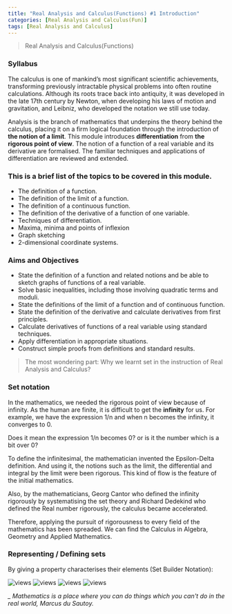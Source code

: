 ```yaml
---
title: "Real Analysis and Calculus(Functions) #1 Introduction"
categories: [Real Analysis and Calculus(Fun)]
tags: [Real Analysis and Calculus]
---
```

>Real Analysis and Calculus(Functions)

### Syllabus

The calculus is one of mankind’s most significant scientific achievements,
transforming previously intractable physical problems into often routine calculations. 
Although its roots trace back into antiquity, it was developed in the late 17th century by Newton,
when developing his laws of motion and gravitation, and Leibniz, who developed the notation we still use today. 

Analysis is the branch of mathematics that underpins the theory behind the calculus,
placing it on a firm logical foundation through the introduction of **the notion of a limit**.
This module introduces **differentiation** from **the rigorous point of view**. 
The notion of a function of a real variable and its derivative are formalised.
The familiar techniques and applications of differentiation are reviewed and extended. 

### This is a brief list of the topics to be covered in this module.

- The definition of a function.
- The definition of the limit of a function.
- The definition of a continuous function.
- The definition of the derivative of a function of one variable.
- Techniques of differentiation.
- Maxima, minima and points of inflexion
- Graph sketching
- 2-dimensional coordinate systems.

### Aims and Objectives

- State the definition of a function and related notions and be able to sketch graphs of functions of a real variable.
- Solve basic inequalities, including those involving quadratic terms and moduli.
- State the definitions of the limit of a function and of continuous function.
- State the definition of the derivative and calculate derivatives from first principles.
- Calculate derivatives of functions of a real variable using standard techniques.
- Apply differentiation in appropriate situations.
- Construct simple proofs from definitions and standard results.

> The most wondering part: Why we learnt set in the instruction of Real Analysis and Calculus?

### Set notation

In the mathematics, we needed the rigorous point of view because of infinity.
As the human are finite, it is difficult to get the **infinity** for us. 
For example, we have the expression 1/n and when n becomes the infinity, it converges to 0. 

Does it mean the expression 1/n becomes 0? or is it the number which is a bit over 0? 

To  define the infinitesimal, the mathematician invented the Epsilon-Delta definition.
And using it, the notions such as the limit, the differential and integral by the limit
were been rigorous. This kind of flow is the feature of the initial mathematics.

Also, by the mathematicians, Georg Cantor who defined the infinity rigorously by systematising the set theory 
and Richard Dedekind who defined the Real number rigorously, the calculus became accelerated. 

Therefore, applying the pursuit of rigorousness to every field of the mathematics has been spreaded.
We can find the Calculus in Algebra, Geometry and Applied Mathematics. 

### Representing / Defining sets

By giving a property characterises their elements (Set Builder Notation):

<img src="https://i.imgur.com/FaFLGlZ.jpg" alt="views">

<img src="https://i.imgur.com/6Ki7V8u.jpg" alt="views">

<img src="https://i.imgur.com/hwBZTdV.jpg" alt="views">

<img src="https://i.imgur.com/VgDaGhj.jpg" alt="views">



*_ Mathematics is a place where you can do things which you can't do in the real world, Marcus du Sautoy.*

